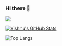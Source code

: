 ### Hi there 👋

![](https://komarev.com/ghpvc/?username=vp1099)


[![Vishnu's GitHub Stats](https://github-readme-stats.vercel.app/api?username=vp1099)](https://github.com/vp1099/github-readme-stats)

![Top Langs](https://github-readme-stats.vercel.app/api/top-langs/?username=vp1099&theme=tokyonight)


<!--
**vp1099/vp1099** is a ✨ _special_ ✨ repository because its `README.md` (this file) appears on your GitHub profile.

Here are some ideas to get you started:

- 🔭 I’m currently working on ...
- 🌱 I’m currently learning ...
- 👯 I’m looking to collaborate on ...
- 🤔 I’m looking for help with ...
- 💬 Ask me about ...
- 📫 How to reach me: ...
- 😄 Pronouns: ...
- ⚡ Fun fact: ...
-->
